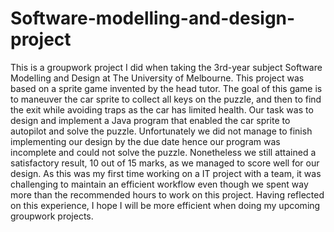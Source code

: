 # Software-modelling-and-design-project
This is a groupwork project I did when taking the 3rd-year subject Software Modelling and Design at The University of Melbourne. This project was based on a sprite game invented by the head tutor. The goal of this game is to maneuver the car sprite to collect all keys on the puzzle, and then to find the exit while avoiding traps as the car has limited health. Our task was to design and implement a Java program that enabled the car sprite to autopilot and solve the puzzle. Unfortunately we did not manage to finish implementing our design by the due date hence our program was incomplete and could not solve the puzzle. Nonetheless we still attained a satisfactory result, 10 out of 15 marks, as we managed to score well for our design. As this was my first time working on a IT project with a team, it was challenging to maintain an efficient workflow even though we spent way more than the recommended hours to work on this project. Having reflected on this experience, I hope I will be more efficient when doing my upcoming groupwork projects.

